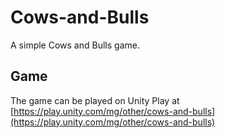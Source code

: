 # Cows-and-Bulls
A simple Cows and Bulls game.

## Game
The game can be played on Unity Play at [https://play.unity.com/mg/other/cows-and-bulls](https://play.unity.com/mg/other/cows-and-bulls)
